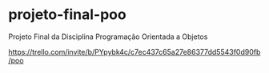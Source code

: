 # projeto-final-poo
Projeto Final da Disciplina Programação Orientada a Objetos

https://trello.com/invite/b/PYpybk4c/c7ec437c65a27e86377dd5543f0d90fb/poo

